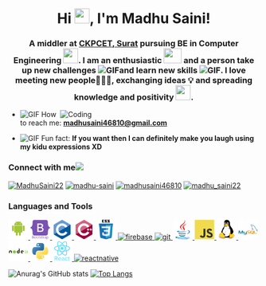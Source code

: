<h1 align="center"> Hi <img src="https://github.com/TheDudeThatCode/TheDudeThatCode/blob/master/Assets/Hi.gif" height="30px" width="30px">, I'm Madhu Saini! </h1>
<h3 align="center">A middler at <a href="https://ckpcet.ac.in/"> <b>CKPCET</b>, Surat</a> pursuing BE in Computer Engineering <img src="https://github.com/TheDudeThatCode/TheDudeThatCode/blob/master/Assets/Developer.gif" height="30px" width="30px">. I am an enthusiastic <img src="https://github.com/TheDudeThatCode/TheDudeThatCode/blob/master/Assets/Designer.gif" height="30px" width="36px"> and a person take up new challenges  <img alt="GIF" src="https://github.com/TheDudeThatCode/TheDudeThatCode/blob/master/Assets/gandalf_parrot.gif" height="30px" width="20px" />and learn new skills <img alt="GIF" src="https://github.com/TheDudeThatCode/TheDudeThatCode/blob/master/Assets/powerup.gif" height="30px" width="20px" />. I love meeting new people👩🏽‍🚀, exchanging ideas 💡 and spreading knowledge and positivity <img src="https://github.com/TheDudeThatCode/TheDudeThatCode/blob/master/Assets/Rocket.gif" height="30px" width="30px">.</h3>

<img align="right" alt="Coding" width="400" src="https://cdn.dribbble.com/users/2646423/screenshots/5507196/computer.gif">

- <img alt="GIF" src="https://github.com/TheDudeThatCode/TheDudeThatCode/blob/master/Assets/wave.gif" height="30px" width="20vw" /> How to reach me: **madhusaini46810@gmail.com**

- <img alt="GIF" src="https://github.com/TheDudeThatCode/TheDudeThatCode/blob/master/Assets/happy.gif" height="30px" width="20vw" /> Fun fact: **If you want then I can definitely make you laugh using my kidu expressions XD**

<h3 align="left">Connect with me<img src="https://github.com/TheDudeThatCode/TheDudeThatCode/blob/master/Assets/Handshake.gif" height="32px"></h3>
<p align="left">
 <a href="https://twitter.com/MadhuSaini22" target="blank"><img align="center" src="https://cdn.jsdelivr.net/npm/simple-icons@3.0.1/icons/twitter.svg" alt="MadhuSaini22" height="30" width="40" /></a> 
<a href="https://linkedin.com/in/madhu-saini" target="blank"><img align="center" src="https://cdn.jsdelivr.net/npm/simple-icons@3.0.1/icons/linkedin.svg" alt="madhu-saini" height="30" width="40" /></a>
<a href="https://hackerrank.com/madhusaini46810" target="blank"><img align="center" src="https://cdn.jsdelivr.net/npm/simple-icons@3.0.1/icons/hackerrank.svg" alt="madhusaini46810" height="30" width="40" /></a>
 <a href="https://www.codechef.com/users/madhu_saini22" target="blank"><img align="center" src="https://cdn.jsdelivr.net/npm/simple-icons@3.0.1/icons/codechef.svg" alt="madhu_saini22" height="30" width="40" /></a>

</p>

<h3 align="left">Languages and Tools</h3>
<p align="left"> <a href="https://developer.android.com" target="_blank"> <img src="https://raw.githubusercontent.com/devicons/devicon/master/icons/android/android-original-wordmark.svg" alt="android" width="40" height="40"/> </a> <a href="https://getbootstrap.com" target="_blank"> <img src="https://raw.githubusercontent.com/devicons/devicon/master/icons/bootstrap/bootstrap-plain-wordmark.svg" alt="bootstrap" width="40" height="40"/> </a> <a href="https://www.cprogramming.com/" target="_blank"> <img src="https://raw.githubusercontent.com/devicons/devicon/master/icons/c/c-original.svg" alt="c" width="40" height="40"/> </a> <a href="https://www.w3schools.com/cpp/" target="_blank"> <img src="https://raw.githubusercontent.com/devicons/devicon/master/icons/cplusplus/cplusplus-original.svg" alt="cplusplus" width="40" height="40"/> </a> <a href="https://www.w3schools.com/css/" target="_blank"> <img src="https://raw.githubusercontent.com/devicons/devicon/master/icons/css3/css3-original-wordmark.svg" alt="css3" width="40" height="40"/> </a> <a href="https://firebase.google.com/" target="_blank"> <img src="https://www.vectorlogo.zone/logos/firebase/firebase-icon.svg" alt="firebase" width="40" height="40"/> </a> <a href="https://git-scm.com/" target="_blank"> <img src="https://www.vectorlogo.zone/logos/git-scm/git-scm-icon.svg" alt="git" width="40" height="40"/> </a> <a href="https://www.java.com" target="_blank"> <img src="https://raw.githubusercontent.com/devicons/devicon/master/icons/java/java-original.svg" alt="java" width="40" height="40"/> </a> <a href="https://developer.mozilla.org/en-US/docs/Web/JavaScript" target="_blank"> <img src="https://raw.githubusercontent.com/devicons/devicon/master/icons/javascript/javascript-original.svg" alt="javascript" width="40" height="40"/> </a> <a href="https://www.linux.org/" target="_blank"> <img src="https://raw.githubusercontent.com/devicons/devicon/master/icons/linux/linux-original.svg" alt="linux" width="40" height="40"/> </a> <a href="https://www.mysql.com/" target="_blank"> <img src="https://raw.githubusercontent.com/devicons/devicon/master/icons/mysql/mysql-original-wordmark.svg" alt="mysql" width="40" height="40"/> </a> <a href="https://nodejs.org" target="_blank"> <img src="https://raw.githubusercontent.com/devicons/devicon/master/icons/nodejs/nodejs-original-wordmark.svg" alt="nodejs" width="40" height="40"/> </a>  <a href="https://www.python.org" target="_blank"> <img src="https://raw.githubusercontent.com/devicons/devicon/master/icons/python/python-original.svg" alt="python" width="40" height="40"/> </a> <a href="https://reactjs.org/" target="_blank"> <img src="https://raw.githubusercontent.com/devicons/devicon/master/icons/react/react-original-wordmark.svg" alt="react" width="40" height="40"/> </a> <a href="https://reactnative.dev/" target="_blank"> <img src="https://reactnative.dev/img/header_logo.svg" alt="reactnative" width="40" height="40"/> </a> </p>

![Anurag's GitHub stats](https://github-readme-stats.vercel.app/api?username=MadhuSaini22&theme=radical) [![Top Langs](https://github-readme-stats.vercel.app/api/top-langs/?username=MadhuSaini22&layout=compact)](https://github.com/anuraghazra/github-readme-stats)
